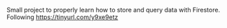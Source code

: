Small project to properly learn how to store and query data with Firestore. Following https://tinyurl.com/y9xe9etz